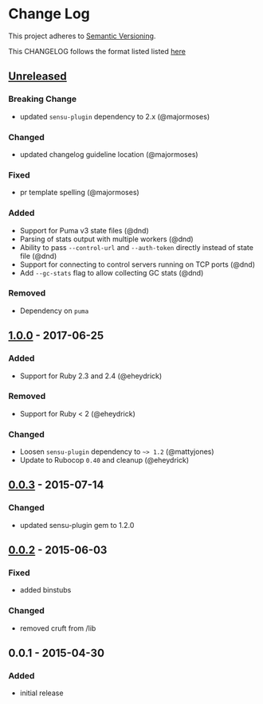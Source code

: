 # Change Log
This project adheres to [Semantic Versioning](http://semver.org/).

This CHANGELOG follows the format listed listed [here](https://github.com/sensu-plugins/community/blob/master/HOW_WE_CHANGELOG.md)

## [Unreleased]

### Breaking Change
- updated `sensu-plugin` dependency to 2.x (@majormoses)

### Changed
- updated changelog guideline location (@majormoses)

### Fixed
- pr template spelling (@majormoses)

### Added
- Support for Puma v3 state files (@dnd)
- Parsing of stats output with multiple workers (@dnd)
- Ability to pass `--control-url` and `--auth-token` directly instead of state file (@dnd)
- Support for connecting to control servers running on TCP ports (@dnd)
- Add `--gc-stats` flag to allow collecting GC stats (@dnd)

### Removed
- Dependency on `puma`

## [1.0.0] - 2017-06-25
### Added
- Support for Ruby 2.3 and 2.4 (@eheydrick)

### Removed
- Support for Ruby < 2 (@eheydrick)

### Changed
- Loosen `sensu-plugin` dependency to `~> 1.2` (@mattyjones)
- Update to Rubocop `0.40` and cleanup (@eheydrick)

## [0.0.3] - 2015-07-14
### Changed
- updated sensu-plugin gem to 1.2.0

## [0.0.2] - 2015-06-03
### Fixed
- added binstubs

### Changed
- removed cruft from /lib

## 0.0.1 - 2015-04-30
### Added
- initial release

[Unreleased]: https://github.com/sensu-plugins/sensu-plugins-puma/compare/1.0.0...HEAD
[1.0.0]: https://github.com/sensu-plugins/sensu-plugins-puma/compare/0.0.3...1.0.0
[0.0.3]: https://github.com/sensu-plugins/sensu-plugins-puma/compare/0.0.2...0.0.3
[0.0.2]: https://github.com/sensu-plugins/sensu-plugins-puma/compare/0.0.1...0.0.2
